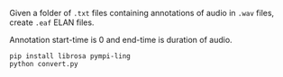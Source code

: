 Given a folder of `.txt` files containing annotations of audio in `.wav` files, create `.eaf` ELAN files.

Annotation start-time is 0 and end-time is duration of audio.  


```shell
pip install librosa pympi-ling
python convert.py
```
